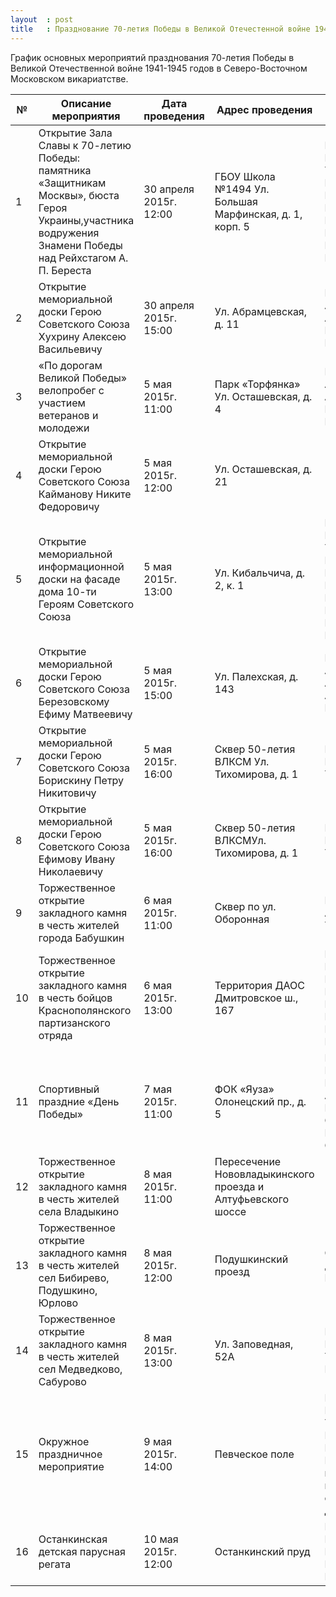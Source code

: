 ```yaml
---
layout  : post
title   : Празднование 70-летия Победы в Великой Отечестенной войне 1941-1945 гг.
---
```


График основных мероприятий празднования 70-летия Победы в Великой Отечественной войне 1941-1945 годов в Северо-Восточном Московском викариатстве.

| №  | Описание мероприятия                                                                                                                                       | Дата проведения        | Адрес проведения                                            | Участники                                                                                            |
|----|------------------------------------------------------------------------------------------------------------------------------------------------------------|------------------------|-------------------------------------------------------------|------------------------------------------------------------------------------------------------------|
| 1  | Открытие Зала Славы к 70-летию Победы: памятника «Защитникам Москвы», бюста Героя Украины,участника водружения Знамени Победы над Рейхстагом А. П. Береста | 30 апреля 2015г. 12:00 | ГБОУ Школа №1494 Ул. Большая Марфинская, д. 1, корп. 5      | Епископ Подольский Тихон<br> Ю. В. Виноградов<br> Протоиерей Григорий Климов<br> Ю. В. Гримальская   |
| 2  | Открытие мемориальной доски Герою Советского Союза Хухрину Алексею Васильевичу                                                                             | 30 апреля 2015г. 15:00 | Ул. Абрамцевская, д. 11                                     | Протоиерей Анатолий Алефиров<br> Е. Д. Каданцев                                                      |
| 3  | &laquo;По дорогам Великой Победы&raquo; велопробег с участием ветеранов и молодежи                                                                         | 5 мая 2015г. 11:00     | Парк &laquo;Торфянка&raquo; Ул. Осташевская, д. 4           | Протоиерей Анатолий Алефиров<br> Ю. В. Гримальская                                                   |
| 4  | Открытие мемориальной доски Герою Советского Союза Кайманову Никите Федоровичу                                                                             | 5 мая 2015г. 12:00     | Ул. Осташевская, д. 21                                      |                                                                                                      |
| 5  | Открытие мемориальной информационной доски на фасаде дома 10-ти Героям Советского Союза                                                                    | 5 мая 2015г. 13:00     | Ул. Кибальчича, д. 2, к. 1                                  | Епископ Подольский Тихон<br> Ю. В. Виноградов<br> Протоиерей Григорий Климов<br> Ю. В. Гримальская   |
| 6  | Открытие мемориальной доски Герою Советского Союза Березовскому Ефиму Матвеевичу                                                                           | 5 мая 2015г. 15:00     | Ул. Палехская, д. 143                                       | Протоиерей Александр Антипов<br> А. И. Визаулин                                                      |
| 7  | Открытие мемориальной доски Герою Советского Союза Борискину Петру Никитовичу                                                                              | 5 мая 2015г. 16:00     | Сквер 50-летия ВЛКСМ Ул. Тихомирова, д. 1                   | Протоиерей Валентин Тимаков                                                                          |
| 8  | Открытие мемориальной доски Герою Советского Союза Ефимову Ивану Николаевичу                                                                               | 5 мая 2015г. 16:00     | Сквер 50-летия ВЛКСМУл. Тихомирова, д. 1                    | Протоиерей Валентин Тимаков                                                                          |
| 9  | Торжественное открытие закладного камня в честь жителей города Бабушкин                                                                                    | 6 мая 2015г. 11:00     | Сквер по ул. Оборонная                                      | Протоиерей Александр Тимофеев                                                                        |
| 10 | Торжественное открытие закладного камня в честь бойцов Краснополянского партизанского отряда                                                               | 6 мая 2015г. 13:00     | Территория ДАОС Дмитровское ш., 167                         | Е. Д. Каданцев<br> Протоиерей Владимир Головков<br> Протоиерей Константин Буфеев                     |
| 11 | Спортивный праздние &laquo;День Победы&raquo;                                                                                                              | 7 мая 2015г. 11:00     | ФОК &laquo;Яуза&raquo; Олонецский пр., д. 5                 | Ю. В. Гримальская <br> Протоиерей Андрей Рахновский<br> Священник Павел Симонов                      |
| 12 | Торжественное открытие закладного камня в честь жителей села Владыкино                                                                                     | 8 мая 2015г. 11:00     | Пересечение Нововладыкинского проезда и Алтуфьевского шоссе |                                                                                                      |
| 13 | Торжественное открытие закладного камня в честь жителей сел Бибирево, Подушкино, Юрлово                                                                    | 8 мая 2015г. 12:00     | Подушкинский проезд                                         | Священник Дмитрий Бондаренко                                                                         |
| 14 | Торжественное открытие закладного камня в честь жителей сел Медведково, Сабурово                                                                           | 8 мая 2015г. 13:00     | Ул. Заповедная, 52А                                         | Протоиерей Валентин Тимаков<br> Н.С. Зверев                                                          |
| 15 | Окружное праздничное мероприятие                                                                                                                           | 9 мая 2015г. 14:00     | Певческое поле                                              | Епископ Подольский Тихон<br> В.Ю. Виноградов<br> Благочинные, настоятели и все свободное духовенство |
| 16 | Останкинская детская парусная регата                                                                                                                       | 10 мая 2015г. 12:00    | Останкинский пруд                                           | Протоиерей Георгий Климов<br> Ю.В. Гримальская                                                       |

